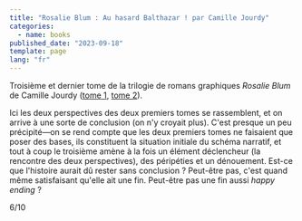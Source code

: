 ```yaml
---
title: "Rosalie Blum : Au hasard Balthazar ! par Camille Jourdy"
categories:
  - name: books
published_date: "2023-09-18"
template: page
lang: "fr"
---
```


Troisième et dernier tome de la trilogie de romans graphiques _Rosalie Blum_ de Camille Jourdy ([tome 1](/notes/rosalie-blum-une-impression-de-deja-vu-par-camille-jourdy), [tome 2](/notes/rosalie-blum-haut-les-mains-peau-de-lapin-par-camille-jourdy/)).

Ici les deux perspectives des deux premiers tomes se rassemblent, et on arrive à une sorte de conclusion (on n'y croyait plus). C'est presque un peu précipité—on se rend compte que les deux premiers tomes ne faisaient que poser des bases, ils constituent la situation initiale du schéma narratif, et tout à coup le troisième amène à la fois un élément déclencheur (la rencontre des deux perspectives), des péripéties et un dénouement. Est-ce que l'histoire aurait dû rester sans conclusion ? Peut-être pas, c'est quand même satisfaisant qu'elle ait une fin. Peut-être pas une fin aussi *happy ending* ?

6/10
